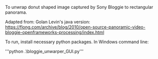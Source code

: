 To unwrap donut shaped image captured by Sony Bloggie to rectangular panorama.

Adapted from:
Golan Levin's java version: https://flong.com/archive/blog/2010/open-source-panoramic-video-bloggie-openframeworks-processing/index.html

To run, install necessary python packages. In Windows command line: 

'''python .\bloggie_unwarper_GUI.py'''